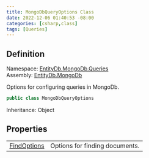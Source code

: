 ```yaml
---
title: MongoDbQueryOptions Class
date: 2022-12-06 01:40:53 -08:00
categories: [csharp,class]
tags: [Queries]
---
```


## Definition
Namespace: <a href='/posts/csharp.namespace.entitydb.mongodb.queries/'>EntityDb.MongoDb.Queries</a><br />
Assembly: <a href='/posts/csharp.assembly.entitydb.mongodb/'>EntityDb.MongoDb</a><br />

Options for configuring queries in MongoDb.

```cs
public class MongoDbQueryOptions
```
Inheritance: Object
## Properties
<table><tr><td><!--/posts/csharp.notimplemented.entitydb.mongodb.queries.mongodbqueryoptions.findoptions/--><a href='#'>FindOptions</a></td><td>
Options for finding documents.
</td></tr></table>

